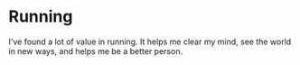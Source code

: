 # Running
I've found a lot of value in running. It helps me clear my mind, see the world in new ways, and helps me be a better person.
